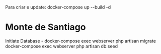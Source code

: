 Para criar e update: docker-compose up --build -d

# Monte de Santiago

Initiate Database - docker-compose exec webserver php artisan migrate
docker-compose exec webserver php artisan db:seed

